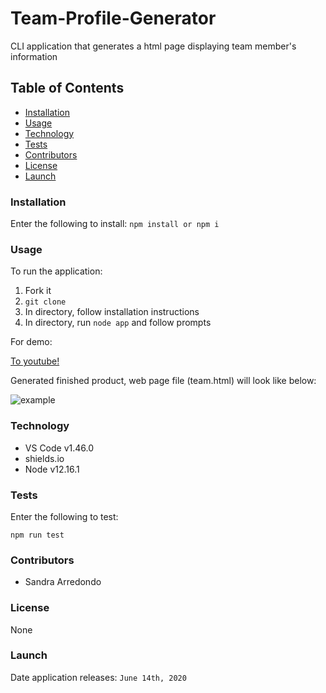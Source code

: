 # Team-Profile-Generator



CLI application that generates a html page displaying team member's information

## Table of Contents

* [Installation](#installation)
* [Usage](#usage)
* [Technology](#technology)
* [Tests](#tests)
* [Contributors](#contributors)
* [License](#license)
* [Launch](#launch)

### Installation

Enter the following to install:
`npm install or npm i`

### Usage

To run the application:
1. Fork it
2. `git clone`
3. In directory, follow installation instructions
4. In directory, run `node app` and follow prompts

For demo:

[To youtube!](https://youtu.be/2Kp1rXdKbsU)

Generated finished product, web page file (team.html) will look like below:

![example]()


### Technology

* VS Code v1.46.0
* shields.io
* Node v12.16.1

### Tests

Enter the following to test:

`npm run test`

### Contributors

* Sandra Arredondo

### License

None

### Launch

Date application releases: `June 14th, 2020`

